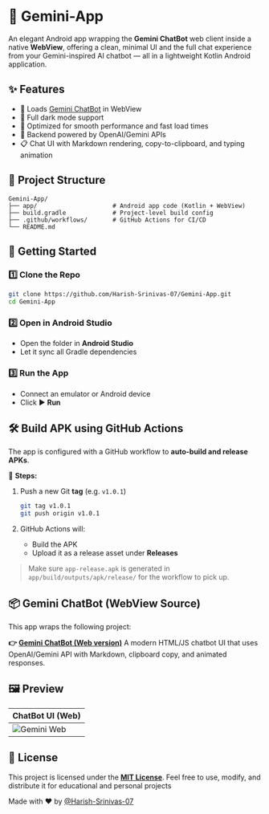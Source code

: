 # 💬 Gemini-App

An elegant Android app wrapping the **Gemini ChatBot** web client inside a native **WebView**, offering a clean, minimal UI and the full chat experience from your Gemini-inspired AI chatbot — all in a lightweight Kotlin Android application.


## ✨ Features

- 🔗 Loads [Gemini ChatBot](https://github.com/Harish-Srinivas-07/Gemini-chatBot) in WebView
- 🌙 Full dark mode support
- 🎯 Optimized for smooth performance and fast load times
- 🧠 Backend powered by OpenAI/Gemini APIs
- 📋 Chat UI with Markdown rendering, copy-to-clipboard, and typing animation

## 📁 Project Structure

```
Gemini-App/
├── app/                     # Android app code (Kotlin + WebView)
├── build.gradle             # Project-level build config
├── .github/workflows/       # GitHub Actions for CI/CD
└── README.md
```


## 🚀 Getting Started

### 1️⃣ Clone the Repo

```bash
git clone https://github.com/Harish-Srinivas-07/Gemini-App.git
cd Gemini-App
```

### 2️⃣ Open in Android Studio

* Open the folder in **Android Studio**
* Let it sync all Gradle dependencies

### 3️⃣ Run the App

* Connect an emulator or Android device
* Click ▶️ **Run**


## 🛠️ Build APK using GitHub Actions

The app is configured with a GitHub workflow to **auto-build and release APKs**.

🔧 **Steps:**

1. Push a new Git **tag** (e.g. `v1.0.1`)

   ```bash
   git tag v1.0.1
   git push origin v1.0.1
   ```

2. GitHub Actions will:

   * Build the APK
   * Upload it as a release asset under **Releases**

> Make sure `app-release.apk` is generated in `app/build/outputs/apk/release/` for the workflow to pick up.


## 📦 Gemini ChatBot (WebView Source)

This app wraps the following project:

**👉 [Gemini ChatBot (Web version)](https://github.com/Harish-Srinivas-07/Gemini-chatBot)**
A modern HTML/JS chatbot UI that uses OpenAI/Gemini API with Markdown, clipboard copy, and animated responses.



## 🖼️ Preview

| ChatBot UI (Web)                                                                                                      |
| --------------------------------------------------------------------------------------------------------------------- |
| ![Gemini Web](https://user-images.githubusercontent.com/114596900/215252106-a3253beb-2b45-4b18-acdf-0c1b2a9b3ccf.png) |



## 📄 License

This project is licensed under the [**MIT License**](LICENSE).
Feel free to use, modify, and distribute it for educational and personal projects 


Made with ❤️ by [@Harish-Srinivas-07](https://github.com/Harish-Srinivas-07)
